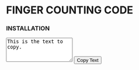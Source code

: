 <h1>FINGER COUNTING CODE</h1>
<h3>INSTALLATION </h3>





<div class="container">
    <textarea id="copyTextarea" rows="4" readonly>This is the text to copy.</textarea>
    <button class="copy-button" onclick="copyToClipboard()">Copy Text</button>
</div>

<script>
function copyToClipboard() {
    var copyText = document.getElementById("copyTextarea");
    
    // Select the text inside the textarea
    copyText.select();
    copyText.setSelectionRange(0, 99999); // For mobile devices
    
    // Copy the selected text to the clipboard
    document.execCommand("copy");
    
    // Deselect the textarea
    copyText.setSelectionRange(0, 0);
    
    // Change button text to indicate copied
    var button = document.querySelector('.copy-button');
    button.textContent = 'Copied!';
    setTimeout(function() {
        button.textContent = 'Copy Text';
    }, 1500);
}
</script>
